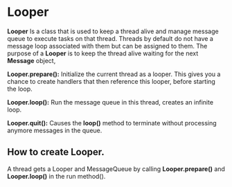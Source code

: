 # Looper
**Looper** Is a class that is used to keep a thread alive and manage message queue to execute tasks on that thread.
Threads by default do not have a message loop associated with them but can be assigned to them. The
purpose of a **Looper** is to keep the thread alive waiting for the next **Message** object, 


**Looper.prepare():** Initialize the current thread as a looper. This gives you a chance to create handlers
that then reference this looper, before starting the loop. 

**Looper.loop():** Run the message queue in this thread, creates an infinite loop.

**Looper.quit():** Causes the **loop()** method to terminate without processing anymore messages in
the queue.


## How to create Looper.
A thread gets a Looper and MessageQueue by calling **Looper.prepare()** and **Looper.loop()** in the 
run method().







